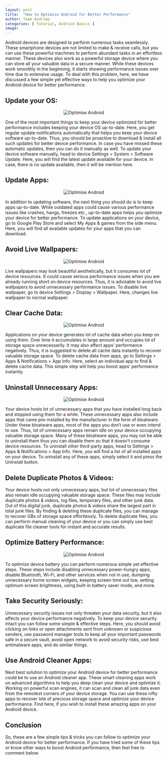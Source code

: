```yaml
---
layout: post
title:  "How to Optimise Android for Better Performance"
author: Team Andrimo
categories: [ Tutorial, Android Basics ]
image: 
---
```

Android devices are designed to perform numerous tasks seamlessly. These smartphone devices are not limited to make & receive calls, but you can use these powerful machines to perform abundant tasks in an effortless manner. These devices also work as a powerful storage device where you can store all your valuable data in a secure manner. While these devices work smoothly in the beginning, it starts showing performance issues over time due to extensive usage. To deal with this problem, here, we have discussed a few simple yet effective ways to help you optimize your Android device for better performance. 

## Update your OS: 

<p align="center">
    <img src="{{ site.baseurl }}/assets/images/optimise-android1.png" alt="Optimise Android" />
</p>

One of the most important things to keep your device optimized for better performance includes keeping your device OS up-to-date. Here, you get regular update notifications automatically that helps you keep your device software up-to-date. Thus, you should be proactive to download & install all such updates for better device performance. In case you have missed these automatic updates, then you can do it manually as well. To update your device software manually, head to device Settings > System > Software Update. Here, you will find the latest update available for your device. In case, there is no update available, then it will be mention here. 

## Update Apps: 

<p align="center">
    <img src="{{ site.baseurl }}/assets/images/optimise-android2.png" alt="Optimise Android" />
</p>

In addition to updating software, the next thing you should do is to keep apps up-to-date. While outdated apps could cause various performance issues like crashes, hangs, freezes etc., up-to-date apps helps you optimize your device for better performance. To update applications on your device, go to Google Play Store and select My Apps & games from the side menu. Here, you will find all available updates for your apps that you can download. 

## Avoid Live Wallpapers: 

<p align="center">
    <img src="{{ site.baseurl }}/assets/images/optimise-android3.png" alt="Optimise Android" />
</p>

Live wallpapers may look beautiful aesthetically, but it consumes lot of device resources. It could cause serious performance issues when you are already running short on device resources. Thus, it is advisable to avoid live wallpapers to avoid unnecessary performance issues. To disable live wallpaper, go to device Settings > Display > Wallpaper. Here, changes live wallpaper to normal wallpaper.

## Clear Cache Data: 

<p align="center">
    <img src="{{ site.baseurl }}/assets/images/optimise-android4.png" alt="Optimise Android" />
</p>

Applications on your device generates lot of cache data when you keep on using them. Over time it accumulates in large amount and occupies lot of storage space unnecessarily. It may also affect apps’ performance negatively. Thus, it is suggested to delete all cache data instantly to recover valuable storage space. To delete cache data from apps, go to Settings > Apps & Notifications > App Info. Here, select an individual app to find & delete cache data. This simple step will help you boost apps’ performance instantly. 

## Uninstall Unnecessary Apps: 

<p align="center">
    <img src="{{ site.baseurl }}/assets/images/optimise-android6.png" alt="Optimise Android" />
</p>

Your device hosts lot of unnecessary apps that you have installed long back and stopped using them for a while. These unnecessary apps also include apps that came pre-installed by the manufacturer in the form of bloatware. Under these bloatware apps, most of the apps you don’t use or even intend to use. Thus, lot of unnecessary apps remain idle on your device occupying valuable storage space. Many of these bloatware apps, you may not be able to uninstall them thus you can disable them so that it doesn’t consume device resources. To uninstall other third-party apps, head to Settings > Apps & Notifications > App Info. Here, you will find a list of all installed apps on your device. To uninstall any of these apps, simply select it and press the Uninstall button. 

## Delete Duplicate Photos & Videos: 

Your device hosts not only unnecessary apps, but lot of unnecessary files also remain idle occupying valuable storage space. These files may include duplicate photos & videos, log files, temporary files, and other junk data. Out of this digital junk, duplicate photos & videos share the largest part in total junk files. By finding & deleting these duplicate files, you can manage to recover GBs of storage space effortlessly. To delete duplicate files, you can perform manual cleaning of your device or you can simply use best duplicate file cleaner tools for instant and accurate results. 

## Optimize Battery Performance: 

<p align="center">
    <img src="{{ site.baseurl }}/assets/images/optimise-android7.png" alt="Optimise Android" />
</p>

To optimize device battery you can perform numerous simple yet effective steps. These steps include disabling unnecessary power-hungry apps, disable Bluetooth, Wi-Fi, and other services when not in use, dumping unnecessary home screen widgets, keeping screen time out low, setting optimum screen brightness, using built-in battery saver mode, and more.

## Take Security Seriously: 

Unnecessary security issues not only threaten your data security, but it also affects your device performance negatively. To keep your device security intact you can follow some simple & effective steps. Here, you should avoid clicking on links or open attachments sent from unknown or suspicious senders, use password manager tools to keep all your important passwords safe in a secure vault, avoid open network to avoid security risks, use best antimalware apps, and do similar things. 

## Use Android Cleaner Apps: 

Next best solution to optimize your Android device for better performance could be to use an Android cleaner app. These smart cleaning apps work on advanced algorithms to help you deep clean your device and optimize it. Working on powerful scan engines, it can scan and clean all junk data even from the remotest corners of your device storage. You can use these nifty apps to recover lots of precious storage space and optimize your device performance. Find here, if you wish to install these amazing apps on your Android device.

## Conclusion

So, these are a few simple tips & tricks you can follow to optimize your Android device for better performance. If you have tried some of these tips or know other ways to boost Android performance, then feel free to comment below. 
